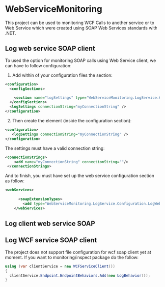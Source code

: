 # WebServiceMonitoring
This project can be used to monitoring WCF Calls to another service or to Web Service which were created using SOAP Web Services standards with .NET.

## Log web service SOAP client

 To used the option for monitoring SOAP calls using Web Service client, we can have to follow configuration:

1) Add within of your configuration files the section:

```xml
<configuration>
  <configSections>

    <section name="logSettings" type="WebServiceMonitoring.LogService.Configuration.LogServiceConfiguration" requirePermission="false"/>
  </configSections>
  <logSettings connectionString="myConnectionString" />
</configuration>
```

2) Then create the element (inside the configuration section):

```xml
<configuration>
   <logSettings connectionString="myConnectionString" />
</configuration>
```


The settings must have a valid  connection string:

```xml
<connectionStrings>
    <add name="myConnectionString" connectionString=""/>   
 </connectionStrings>
 ```
 
And to finish, you must have set up the web service configuration section as follow:

```xml
<webServices>
      
      <soapExtensionTypes>
        <add type="WebServiceMonitoring.LogService.Configuration.LogWebServiceCall, WebServiceMonitoring" priority="1" group="High"/>
    </webServices>
  ```
  
  ## Log client web service SOAP
  
  ## Log WCF service SOAP client
  
  The project does not support file configuration for wcf soap client yet at moment. If you want to monitoring/inspect package do the follow:
  
  ```csharp
using (var clientService = new WCFServiceClient())
{
    clientService.Endpoint.EndpointBehaviors.Add(new LogBehavior());               
}
```
  
  
